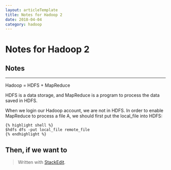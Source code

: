 ```yaml
---
layout: articleTemplate
title: Notes for Hadoop 2
date: 2018-04-04
category: hadoop
---
```



# Notes for Hadoop 2 #

## Notes ##
----------

Hadoop = HDFS  + MapReduce

HDFS is a data storage, and MapReduce is a program to process the data saved in HDFS.

When we login our Hadoop account, we are not in HDFS. In order to enable MapReduce to process a file A, we should first put the local_file into HDFS: 

    {% highlight shell %}
    $hdfs dfs -put local_file remote_file
    {% endhighlight %}


Then, if we want to 
----------





> Written with [StackEdit](https://stackedit.io/).

